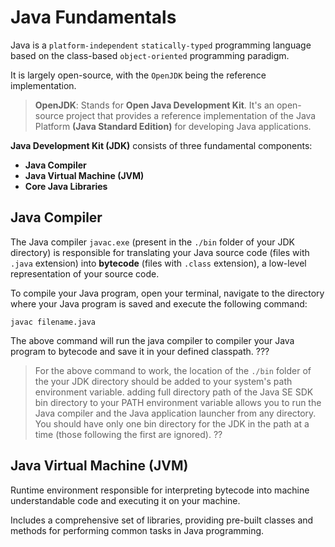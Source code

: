 # Java Fundamentals

Java is a `platform-independent` `statically-typed` programming language based on the class-based `object-oriented` programming paradigm.

It is largely open-source, with the `OpenJDK` being the reference implementation.

> **OpenJDK**: Stands for **Open Java Development Kit**. It's an open-source project that provides a reference implementation of the Java Platform **(Java Standard Edition)** for developing Java applications.

**Java Development Kit (JDK)** consists of three fundamental components:

- **Java Compiler**
- **Java Virtual Machine (JVM)**
- **Core Java Libraries**

## Java Compiler

The Java compiler `javac.exe` (present in the `./bin` folder of your JDK directory) is responsible for translating your Java source code (files with `.java` extension) into **bytecode** (files with `.class` extension), a low-level representation of your source code.

To compile your Java program, open your terminal, navigate to the directory where your Java program is saved and execute the following command:

```
javac filename.java
```

The above command will run the java compiler to compiler your Java program to bytecode and save it in your defined classpath. ???

> For the above command to work, the location of the `./bin` folder of the your JDK directory should be added to your system's path environment variable. adding full directory path of the Java SE SDK bin directory to your PATH environment variable allows you to run the Java compiler and the Java application launcher from any directory. You should have only one bin directory for the JDK in the path at a time (those following the first are ignored). ??

## Java Virtual Machine (JVM)

Runtime environment responsible for interpreting bytecode into machine understandable code and executing it on your machine.

Includes a comprehensive set of libraries, providing pre-built classes and methods for performing common tasks in Java programming.

